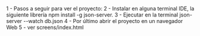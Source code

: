 1 - Pasos a seguir para ver el proyecto:
2 - Instalar en alguna terminal IDE, la siguiente librería npm install -g json-server.
3 - Ejecutar en la terminal json-server --watch db.json 
4 - Por último abrir el proyecto en un navegador Web 
5 - ver screens/index.html 





